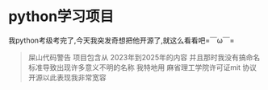 # python学习项目
我python考级考完了,今天我突发奇想把他开源了,就这么看看吧=￣ω￣=
> 屎山代码警告 项目包含从 2023年到2025年的内容 并且那时我没有搞命名标准导致出现许多意义不明的名称
我特地用 麻省理工学院许可证mit 协议开源以此表现我非常宽容
> 
